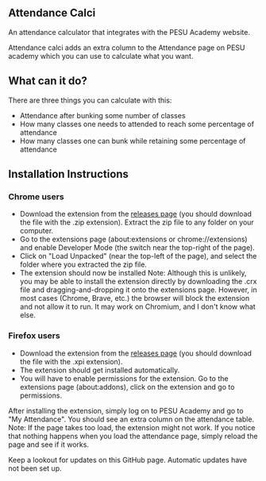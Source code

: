 ## Attendance Calci
An attendance calculator that integrates with the PESU Academy website.

Attendance calci adds an extra column to the Attendance page on PESU academy which you can use to calculate what you want.

## What can it do?
There are three things you can calculate with this:
* Attendance after bunking some number of classes
* How many classes one needs to attended to reach some percentage of attendance
* How many classes one can bunk while retaining some percentage of attendance

## Installation Instructions
### Chrome users
* Download the extension from the [releases page](https://github.com/GlowingScrewdriver/attendance_calci/releases) (you should download the file with the .zip extension). Extract the zip file to any folder on your computer.
* Go to the extensions page (about:extensions or chrome://extensions) and enable Developer Mode (the switch near the top-right of the page).
* Click on "Load Unpacked" (near the top-left of the page), and select the folder where you extracted the zip file.
* The extension should now be installed
Note: Although this is unlikely, you may be able to install the extension directly by downloading the .crx file and dragging-and-dropping it onto the extensions page. However, in most cases (Chrome, Brave, etc.) the browser will block the extension and not allow it to run. It may work on Chromium, and I don't know what else.

### Firefox users
* Download the extension from the [releases page](https://github.com/GlowingScrewdriver/attendance_calci/releases) (you should download the file with the .xpi extension).
* The extension should get installed automatically.
* You will have to enable permissions for the extension. Go to the extensions page (about:addons), click on the extension and go to permissions.

After installing the extension, simply log on to PESU Academy and go to "My Attendance". You should see an extra column on the attendance table.  
Note: If the page takes too load, the extension might not work. If you notice that nothing happens when you load the attendance page, simply reload the page and see if it works.

Keep a lookout for updates on this GitHub page. Automatic updates have not been set up.

